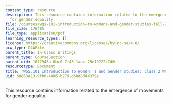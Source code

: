 ```yaml
---
content_type: resource
description: This resource contains information related to the emergence of movements
  for gender equality.
file: /courses/wgs-101-introduction-to-womens-and-gender-studies-fall-2014/688634139fb04886b279d68d8d44379e_MITWGS_101F14_InClass2.pdf
file_size: 176485
file_type: application/pdf
learning_resource_types: []
license: https://creativecommons.org/licenses/by-nc-sa/4.0/
ocw_type: OCWFile
parent_title: In-Class Writings
parent_type: CourseSection
parent_uid: 1677945a-0bc0-7f43-1aac-25e19722c7d0
resourcetype: Document
title: 'WGS.101 Introduction to Women''s and Gender Studies: Class 2 Writing'
uid: 68863413-9fb0-4886-b279-d68d8d44379e
---
```

This resource contains information related to the emergence of movements for gender equality.
